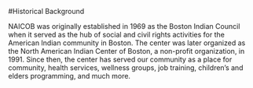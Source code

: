 #Historical Background

NAICOB was originally established in 1969 as the Boston Indian Council when it served as the hub of social and civil rights activities for the American Indian community in Boston. The center was later organized as the North American Indian Center of Boston, a non-profit organization, in 1991. Since then, the center has served our community as a place for community, health services, wellness groups, job training, children’s and elders programming, and much more.


